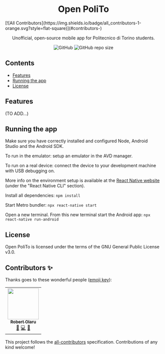 <h1 align="center">Open PoliTo</h1>
<!-- ALL-CONTRIBUTORS-BADGE:START - Do not remove or modify this section -->
[![All Contributors](https://img.shields.io/badge/all_contributors-1-orange.svg?style=flat-square)](#contributors-)
<!-- ALL-CONTRIBUTORS-BADGE:END -->
<p align="center">Unofficial, open-source mobile app for Politecnico di Torino students.</p>

<div align="center">

![GitHub](https://img.shields.io/github/license/open-polito/open-polito?style=for-the-badge) ![GitHub repo size](https://img.shields.io/github/repo-size/open-polito/open-polito?style=for-the-badge)

</div>

## Contents

- [Features](#features)
- [Running the app](#running-the-app)
- [License](#license)

## Features

(TO ADD...)

## Running the app

Make sure you have correctly installed and configured Node, Android Studio and the Android SDK.

To run in the emulator: setup an emulator in the AVD manager.

To run on a real device: connect the device to your development machine with USB debugging on.

More info on the environment setup is available at the [React Native website](https://reactnative.dev/docs/environment-setup) (under the "React Native CLI" section).

Install all dependencies: `npm install`

Start Metro bundler: `npx react-native start`

Open a new terminal. From this new terminal start the Android app: `npx react-native run-android`

## License

Open PoliTo is licensed under the terms of the GNU General Public License v3.0.

## Contributors ✨

Thanks goes to these wonderful people ([emoji key](https://allcontributors.org/docs/en/emoji-key)):

<!-- ALL-CONTRIBUTORS-LIST:START - Do not remove or modify this section -->
<!-- prettier-ignore-start -->
<!-- markdownlint-disable -->
<table>
  <tr>
    <td align="center"><a href="https://github.com/robertolaru"><img src="https://avatars.githubusercontent.com/u/77898084?v=4?s=100" width="100px;" alt=""/><br /><sub><b>Robert Olaru</b></sub></a><br /><a href="#maintenance-robertolaru" title="Maintenance">🚧</a> <a href="https://github.com/open-polito/open-polito/commits?author=robertolaru" title="Code">💻</a> <a href="#design-robertolaru" title="Design">🎨</a></td>
  </tr>
</table>

<!-- markdownlint-restore -->
<!-- prettier-ignore-end -->

<!-- ALL-CONTRIBUTORS-LIST:END -->

This project follows the [all-contributors](https://github.com/all-contributors/all-contributors) specification. Contributions of any kind welcome!